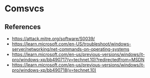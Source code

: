 # Comsvcs 

## References
- https://attack.mitre.org/software/S0039/
- https://learn.microsoft.com/en-US/troubleshoot/windows-server/networking/net-commands-on-operating-systems
- https://learn.microsoft.com/en-us/previous-versions/windows/it-pro/windows-xp/bb490717(v=technet.10)?redirectedfrom=MSDN
- https://learn.microsoft.com/en-us/previous-versions/windows/it-pro/windows-xp/bb490718(v=technet.10)